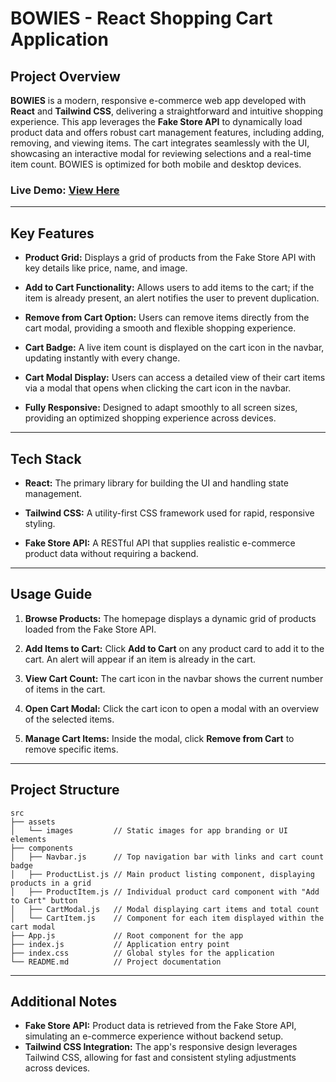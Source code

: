 # BOWIES - React Shopping Cart Application

## Project Overview

**BOWIES** is a modern, responsive e-commerce web app developed with **React** and **Tailwind CSS**, delivering a straightforward and intuitive shopping experience. This app leverages the **Fake Store API** to dynamically load product data and offers robust cart management features, including adding, removing, and viewing items. The cart integrates seamlessly with the UI, showcasing an interactive modal for reviewing selections and a real-time item count. BOWIES is optimized for both mobile and desktop devices.

### Live Demo: [View Here](#)

---

## Key Features

- **Product Grid:** Displays a grid of products from the Fake Store API with key details like price, name, and image.
  
- **Add to Cart Functionality:** Allows users to add items to the cart; if the item is already present, an alert notifies the user to prevent duplication.

- **Remove from Cart Option:** Users can remove items directly from the cart modal, providing a smooth and flexible shopping experience.

- **Cart Badge:** A live item count is displayed on the cart icon in the navbar, updating instantly with every change.

- **Cart Modal Display:** Users can access a detailed view of their cart items via a modal that opens when clicking the cart icon in the navbar.

- **Fully Responsive:** Designed to adapt smoothly to all screen sizes, providing an optimized shopping experience across devices.

---

## Tech Stack

- **React:** The primary library for building the UI and handling state management.
  
- **Tailwind CSS:** A utility-first CSS framework used for rapid, responsive styling.
  
- **Fake Store API:** A RESTful API that supplies realistic e-commerce product data without requiring a backend.

---

## Usage Guide

1. **Browse Products:** The homepage displays a dynamic grid of products loaded from the Fake Store API.

2. **Add Items to Cart:** Click **Add to Cart** on any product card to add it to the cart. An alert will appear if an item is already in the cart.

3. **View Cart Count:** The cart icon in the navbar shows the current number of items in the cart.

4. **Open Cart Modal:** Click the cart icon to open a modal with an overview of the selected items.

5. **Manage Cart Items:** Inside the modal, click **Remove from Cart** to remove specific items.

---

## Project Structure

```
src
├── assets
│   └── images         // Static images for app branding or UI elements
├── components
│   ├── Navbar.js      // Top navigation bar with links and cart count badge
│   ├── ProductList.js // Main product listing component, displaying products in a grid
│   ├── ProductItem.js // Individual product card component with "Add to Cart" button
│   ├── CartModal.js   // Modal displaying cart items and total count
│   └── CartItem.js    // Component for each item displayed within the cart modal
├── App.js             // Root component for the app
├── index.js           // Application entry point
├── index.css          // Global styles for the application
└── README.md          // Project documentation
```

---

## Additional Notes

- **Fake Store API:** Product data is retrieved from the Fake Store API, simulating an e-commerce experience without backend setup.
- **Tailwind CSS Integration:** The app's responsive design leverages Tailwind CSS, allowing for fast and consistent styling adjustments across devices. 

